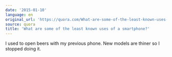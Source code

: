 ```yaml
---
date: '2015-01-10'
language: en
original_url: 'https://quora.com/What-are-some-of-the-least-known-uses-of-a-smartphone/answer/Clément-Renaud'
source: quora
title: 'What are some of the least known uses of a smartphone?'
---
```


I used to open beers with my previous phone. New models are thiner so I
stopped doing it.
